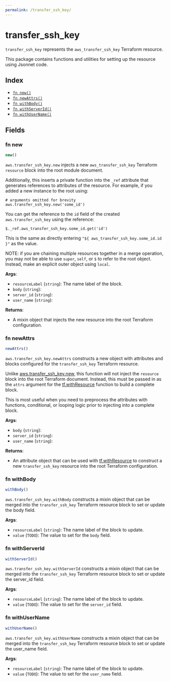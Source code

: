 ```yaml
---
permalink: /transfer_ssh_key/
---
```


# transfer_ssh_key

`transfer_ssh_key` represents the `aws_transfer_ssh_key` Terraform resource.



This package contains functions and utilities for setting up the resource using Jsonnet code.


## Index

* [`fn new()`](#fn-new)
* [`fn newAttrs()`](#fn-newattrs)
* [`fn withBody()`](#fn-withbody)
* [`fn withServerId()`](#fn-withserverid)
* [`fn withUserName()`](#fn-withusername)

## Fields

### fn new

```ts
new()
```


`aws.transfer_ssh_key.new` injects a new `aws_transfer_ssh_key` Terraform `resource`
block into the root module document.

Additionally, this inserts a private function into the `_ref` attribute that generates references to attributes of the
resource. For example, if you added a new instance to the root using:

    # arguments omitted for brevity
    aws.transfer_ssh_key.new('some_id')

You can get the reference to the `id` field of the created `aws.transfer_ssh_key` using the reference:

    $._ref.aws_transfer_ssh_key.some_id.get('id')

This is the same as directly entering `"${ aws_transfer_ssh_key.some_id.id }"` as the value.

NOTE: if you are chaining multiple resources together in a merge operation, you may not be able to use `super`, `self`,
or `$` to refer to the root object. Instead, make an explicit outer object using `local`.

**Args**:
  - `resourceLabel` (`string`): The name label of the block.
  - `body` (`string`): 
  - `server_id` (`string`): 
  - `user_name` (`string`): 

**Returns**:
- A mixin object that injects the new resource into the root Terraform configuration.


### fn newAttrs

```ts
newAttrs()
```


`aws.transfer_ssh_key.newAttrs` constructs a new object with attributes and blocks configured for the `transfer_ssh_key`
Terraform resource.

Unlike [aws.transfer_ssh_key.new](#fn-transfersshkeynew), this function will not inject the `resource`
block into the root Terraform document. Instead, this must be passed in as the `attrs` argument for the
[tf.withResource](https://github.com/tf-libsonnet/core/tree/main/docs#fn-withresource) function to build a complete block.

This is most useful when you need to preprocess the attributes with functions, conditional, or looping logic prior to
injecting into a complete block.

**Args**:
  - `body` (`string`): 
  - `server_id` (`string`): 
  - `user_name` (`string`): 

**Returns**:
  - An attribute object that can be used with [tf.withResource](https://github.com/tf-libsonnet/core/tree/main/docs#fn-withresource) to construct a new `transfer_ssh_key` resource into the root Terraform configuration.


### fn withBody

```ts
withBody()
```

`aws.transfer_ssh_key.withBody` constructs a mixin object that can be merged into the `transfer_ssh_key`
Terraform resource block to set or update the body field.



**Args**:
  - `resourceLabel` (`string`): The name label of the block to update.
  - `value` (`TODO`): The value to set for the `body` field.


### fn withServerId

```ts
withServerId()
```

`aws.transfer_ssh_key.withServerId` constructs a mixin object that can be merged into the `transfer_ssh_key`
Terraform resource block to set or update the server_id field.



**Args**:
  - `resourceLabel` (`string`): The name label of the block to update.
  - `value` (`TODO`): The value to set for the `server_id` field.


### fn withUserName

```ts
withUserName()
```

`aws.transfer_ssh_key.withUserName` constructs a mixin object that can be merged into the `transfer_ssh_key`
Terraform resource block to set or update the user_name field.



**Args**:
  - `resourceLabel` (`string`): The name label of the block to update.
  - `value` (`TODO`): The value to set for the `user_name` field.
